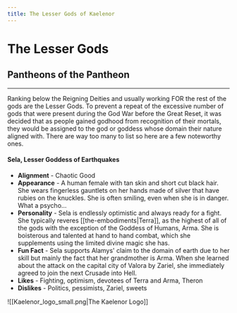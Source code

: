 ```yaml
---
title: The Lesser Gods of Kaelenor
---
```

# The Lesser Gods
## Pantheons of the Pantheon
---
Ranking below the Reigning Deities and usually working FOR the rest of the gods are the Lesser Gods. To prevent a repeat of the excessive number of gods that were present during the God War before the Great Reset, it was decided that as people gained godhood from recognition of their mortals, they would be assigned to the god or goddess whose domain their nature aligned with. There are way too many to list so here are a few noteworthy ones.

#### Sela, Lesser Goddess of Earthquakes
- **Alignment** - Chaotic Good
- **Appearance** - A human female with tan skin and short cut black hair. She wears fingerless gauntlets on her hands made of silver that have rubies on the knuckles. She is often smiling, even when she is in danger. What a psycho...
- **Personality** - Sela is endlessly optimistic and always ready for a fight. She typically reveres [[the-embodiments|Terra]], as the highest of all of the gods with the exception of the Goddess of Humans, Arma. She is boisterous and talented at hand to hand combat, which she supplements using the limited divine magic she has.
- **Fun Fact** - Sela supports Alamys' claim to the domain of earth due to her skill but mainly the fact that her grandmother is Arma. When she learned about the attack on the capital city of Valora by Zariel, she immediately agreed to join the next Crusade into Hell.
- **Likes** - Fighting, optimism, devotees of Terra and Arma, Theron
- **Dislikes** - Politics, pessimists, Zariel, sweets




![[Kaelenor_logo_small.png|The Kaelenor Logo]]
